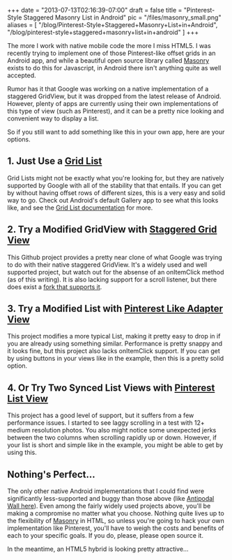 
+++
date = "2013-07-13T02:16:39-07:00"
draft = false
title = "Pinterest-Style Staggered Masonry List in Android"
pic = "/files/masonry_small.png"
aliases = [
  "/blog/Pinterest-Style+Staggered+Masonry+List+in+Android",
  "/blog/pinterest-style+staggered+masonry+list+in+android"
]
+++

<p>The more I work with native mobile code the more I miss HTML5.  I was recently trying to implement one of those Pinterest-like offset grids in an Android app, and while a beautiful open source library called <a href="http://masonry.desandro.com/">Masonry</a> exists to do this for Javascript, in Android there isn't anything quite as well accepted.</p>

<p>Rumor has it that Google was working on a native implementation of a staggered GridView, but it was dropped from the latest release of Android.  However, plenty of apps are currently using their own implementations of this type of view (such as Pinterest), and it can be a pretty nice looking and convenient way to display a list.</p>

<p>So if you still want to add something like this in your own app, here are your options.</p>

<h2 id="1justuseagridlisthttpdeveloperandroidcomdesignbuildingblocksgridlistshtml">1. Just Use a <a href="http://developer.android.com/design/building-blocks/grid-lists.html">Grid List</a></h2>

<p>Grid Lists might not be exactly what you're looking for, but they are natively supported by Google with all of the stability that that entails.  If you can get by without having offset rows of different sizes, this is a very easy and solid way to go.  Check out Android's default Gallery app to see what this looks like, and see the <a href="http://developer.android.com/design/building-blocks/grid-lists.html">Grid List documentation</a> for more.</p>

<h2 id="2tryamodifiedgridviewwithstaggeredgridviewhttpsgithubcommaurycywstaggeredgridview">2. Try a Modified GridView with <a href="https://github.com/maurycyw/StaggeredGridView">Staggered Grid View</a></h2>

<p>This Github project provides a pretty near clone of what Google was trying to do with their native staggered GridView.  It's a widely used and well supported project, but watch out for the absense of an onItemClick method (as of this writing).  It is also lacking support for a scroll listener, but there does exist a <a href="https://github.com/GoMino/StaggeredGridView">fork that supports it</a>.</p>

<h2 id="3tryamodifiedlistwithpinterestlikeadapterviewhttpsgithubcomhuewupinterestlikeadapterview">3. Try a Modified List with <a href="https://github.com/huewu/PinterestLikeAdapterView">Pinterest Like Adapter View</a></h2>

<p>This project modifies a more typical List, making it pretty easy to drop in if you are already using something similar.  Performance is pretty snappy and it looks fine, but this project also lacks onItemClick support.  If you can get by using buttons in your views like in the example, then this is a pretty solid option.</p>

<h2 id="4ortrytwosyncedlistviewswithpinterestlistviewhttpsgithubcomvladexologijapinterestlistview">4. Or Try Two Synced List Views with <a href="https://github.com/vladexologija/PinterestListView">Pinterest List View</a></h2>

<p>This project has a good level of support, but it suffers from a few performance issues.  I started to see laggy scrolling in a test with 12+ medium resolution photos.  You also might notice some unexpected jerks between the two columns when scrolling rapidly up or down.  However, if your list is short and simple like in the example, you might be able to get by using this.</p>

<h2 id="nothingsperfect">Nothing's Perfect...</h2>

<p>The only other native Android implementations that I could find were significantly less-supported and buggy than those above (like <a href="https://github.com/expilu/AntipodalWall">Antipodal Wall here</a>).  Even among the fairly widely used projects above, you'll be making a compromise no matter what you choose.  Nothing quite lives up to the flexibility of <a href="http://masonry.desandro.com/">Masonry</a> in HTML, so unless you're going to hack your own implementation like Pinterest, you'll have to weigh the costs and benefits of each to your specific goals.  If you do, please, please open source it.</p>

<p>In the meantime, an HTML5 hybrid is looking pretty attractive...</p>